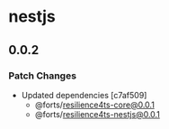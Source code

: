 # nestjs

## 0.0.2

### Patch Changes

- Updated dependencies [c7af509]
  - @forts/resilience4ts-core@0.0.1
  - @forts/resilience4ts-nestjs@0.0.1
